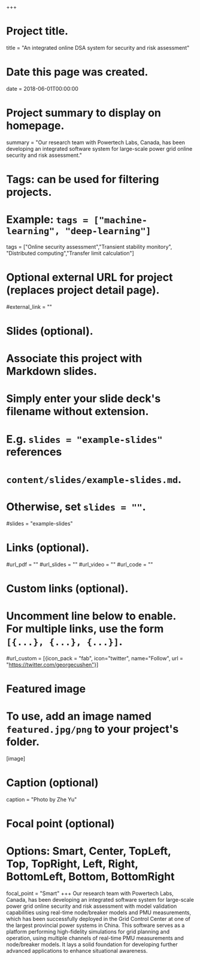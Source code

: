 +++
# Project title.
title = "An integrated online DSA system for security and risk assessment"

# Date this page was created.
date = 2018-06-01T00:00:00

# Project summary to display on homepage.
summary = "Our research team with Powertech Labs, Canada, has been developing an integrated software system for large-scale power grid online security and risk assessment."

# Tags: can be used for filtering projects.
# Example: `tags = ["machine-learning", "deep-learning"]`
tags = ["Online security assessment","Transient stability monitory", "Distributed computing","Transfer limit calculation"]

# Optional external URL for project (replaces project detail page).
#external_link = ""

# Slides (optional).
#   Associate this project with Markdown slides.
#   Simply enter your slide deck's filename without extension.
#   E.g. `slides = "example-slides"` references 
#   `content/slides/example-slides.md`.
#   Otherwise, set `slides = ""`.
#slides = "example-slides"

# Links (optional).
#url_pdf = ""
#url_slides = ""
#url_video = ""
#url_code = ""

# Custom links (optional).
#   Uncomment line below to enable. For multiple links, use the form `[{...}, {...}, {...}]`.
#url_custom = [{icon_pack = "fab", icon="twitter", name="Follow", url = "https://twitter.com/georgecushen"}]

# Featured image
# To use, add an image named `featured.jpg/png` to your project's folder. 
[image]
  # Caption (optional)
  caption = "Photo by Zhe Yu"
  
  # Focal point (optional)
  # Options: Smart, Center, TopLeft, Top, TopRight, Left, Right, BottomLeft, Bottom, BottomRight
  focal_point = "Smart"
+++
Our research team with Powertech Labs, Canada, has been developing an integrated software system for large-scale power grid online security and risk assessment with model validation capabilities using real-time node/breaker models and PMU measurements, which has been successfully deployed in the Grid Control Center at one of the largest provincial power systems in China. This software serves as a platform performing high-fidelity simulations for grid planning and operation, using multiple channels of real-time PMU measurements and node/breaker models. It lays a solid foundation for developing further advanced applications to enhance situational awareness.

